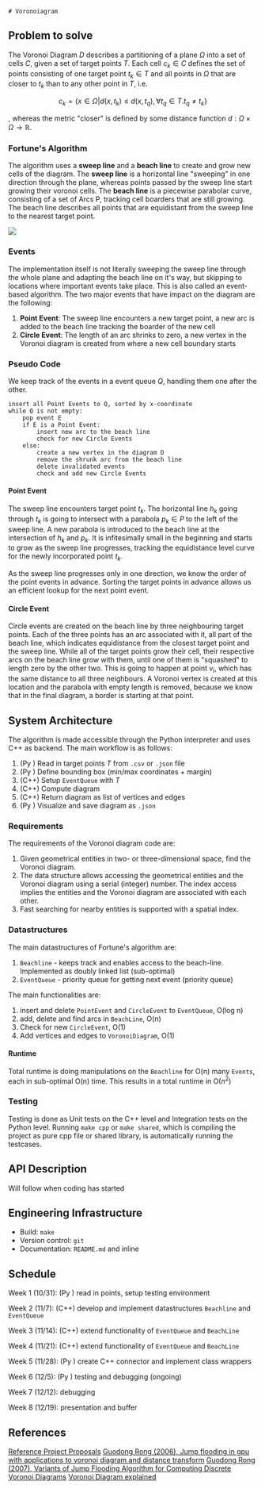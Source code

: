     # Voronoiagram

## Problem to solve

The Voronoi Diagram $D$ describes a partitioning of a plane $\Omega$ into a set of cells $C$, given a set of target points $T$.
Each cell $c_k \in C$ defines the set of points consisting of one target point $t_k \in T$ and all points in $\Omega$ that are closer to $t_k$ than to any other point in $T$, i.e.

$$c_k = \{ x \in \Omega | d(x, t_k) \leq d(x,t_q), \forall t_q\in T. t_q \neq t_k\}$$

, whereas the metric "closer" is defined by some distance function $d: \Omega \times \Omega \rightarrow \mathbb{R}$.

### Fortune's Algorithm

The algorithm uses a __sweep line__ and a __beach line__ to create and grow new cells of the diagram. The __sweep line__ is a horizontal line "sweeping" in one direction through the plane, whereas points passed by the sweep line start growing their voronoi cells. The __beach line__ is a piecewise parabolar curve, consisting of a set of Arcs P, tracking cell boarders that are still growing. The beach line describes all points that are equidistant from the sweep line to the nearest target point.

![](https://upload.wikimedia.org/wikipedia/commons/0/0c/Fortunes-algorithm-slowed.gif)

### Events

The implementation itself is not literally sweeping the sweep line through the whole plane and adapting the beach line on it's way, but skipping to locations where important events take place. This is also called an event-based algorithm. The two major events that have impact on the diagram are the following:

1) **Point Event**: The sweep line encounters a new target point, a new arc is added to the beach line tracking the boarder of the new cell
2) **Circle Event**: The length of an arc shrinks to zero, a new vertex in the Voronoi diagram is created from where a new cell boundary starts

### Pseudo Code

We keep track of the events in a event queue $Q$, handling them one after the other.

```
insert all Point Events to Q, sorted by x-coordinate
while Q is not empty:
    pop event E
    if E is a Point Event:
        insert new arc to the beach line
        check for new Circle Events
    else:
        create a new vertex in the diagram D
        remove the shrunk arc from the beach line
        delete invalidated events
        check and add new Circle Events
```

#### Point Event

The sweep line encounters target point $t_k$. The horizontal line $h_k$ going through $t_k$ is going to intersect with a parabola $p_k \in P$ to the left of the sweep line. A new parabola is introduced to the beach line at the intersection of $h_k$ and $p_k$. It is infitesimally small in the beginning and starts to grow as the sweep line progresses, tracking the equidistance level curve for the newly incorporated point $t_k$.

As the sweep line progresses only in one direction, we know the order of the point events in advance. Sorting the target points in advance allows us an efficient lookup for the next point event.

#### Circle Event

Circle events are created on the beach line by three neighbouring target points. Each of the three points has an arc associated with it, all part of the beach line, which indicates equidistance from the closest target point and the sweep line. While all of the target points grow their cell, their respective arcs on the beach line grow with them, until one of them is "squashed" to length zero by the other two. This is going to happen at point $v_i$, which has the same distance to all three neighbours. A Voronoi vertex is created at this location and the parabola with empty length is removed, because we know that in the final diagram, a border is starting at that point.

## System Architecture

The algorithm is made accessible through the Python interpreter and uses C++ as backend.
The main workflow is as follows:

1) (Py ) Read in target points $T$ from `.csv` or `.json` file
2) (Py ) Define bounding box (min/max coordinates + margin)
4) (C++) Setup `EventQueue` with $T$
5) (C++) Compute diagram
6) (C++) Return diagram as list of vertices and edges
7) (Py ) Visualize and save diagram as `.json`

### Requirements

The requirements of the Voronoi diagram code are:

1) Given geometrical entities in two- or three-dimensional space, find the Voronoi diagram.
2) The data structure allows accessing the geometrical entities and the Voronoi diagram using a serial (integer) number. The index access implies the entities and the Voronoi diagram are associated with each other.
3) Fast searching for nearby entities is supported with a spatial index.

### Datastructures

The main datastructures of Fortune's algorithm are:

1. `Beachline` - keeps track and enables access to the beach-line. Implemented as doubly linked list (sub-optimal)
2. `EventQueue` - priority queue for getting next event (priority queue)

The main functionalities are:

1. insert and delete `PointEvent` and `CircleEvent` to `EventQueue`, O(log n)
2. add, delete and find arcs in `BeachLine`, O(n)
3. Check for new `CircleEvent`, O(1)
4. Add vertices and edges to `VoronoiDiagram`, O(1)

#### Runtime

Total runtime is doing manipulations on the `Beachline` for O(n) many `Events`, each in sub-optimal O(n) time.
This results in a total runtime in O($n^2$)

### Testing

Testing is done as Unit tests on the C++ level and Integration tests on the Python level.
Running `make cpp` or `make shared`, which is compiling the project as pure cpp file or shared library, is automatically running the testcases.


## API Description

Will follow when coding has started

## Engineering Infrastructure

* Build: `make`
* Version control: `git`
* Documentation: `README.md` and inline

## Schedule

Week 1 (10/31): (Py ) read in points, setup testing environment

Week 2 (11/7):  (C++) develop and implement datastructures `Beachline` and `EventQueue`

Week 3 (11/14): (C++) extend functionality of `EventQueue` and `BeachLine`

Week 4 (11/21): (C++) extend functionality of `EventQueue` and `BeachLine`

Week 5 (11/28): (Py ) create C++ connector and implement class wrappers

Week 6 (12/5):  (Py ) testing and debugging (ongoing)

Week 7 (12/12): debugging

Week 8 (12/19): presentation and buffer

## References

[Reference Project Proposals](https://yyc.solvcon.net/en/latest/nsd/schedule/22au_nycu/schedule.html#voronoi-diagram)
[Guodong Rong (2006), Jump flooding in gpu with applications to voronoi diagram and distance transform](https://citeseerx.ist.psu.edu/viewdoc/summary?doi=10.1.1.101.8568&rank=1&q=Jump%20Flooding%20in%20GPU%20with%20Applications%20to%20Voronoi%20Diagram&osm=&ossid=)
[Guodong Rong (2007), Variants of Jump Flooding Algorithm for Computing Discrete Voronoi Diagrams](https://ieeexplore.ieee.org/document/4276119)
[Voronoi Diagram explained](https://blog.ivank.net/fortunes-algorithm-and-implementation.html)  